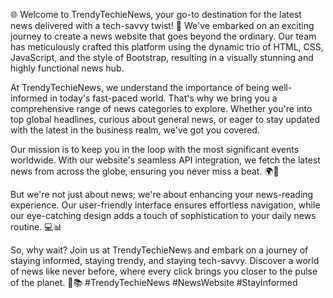 🌐 Welcome to TrendyTechieNews, your go-to destination for the latest news delivered with a tech-savvy twist! 🚀 We've embarked on an exciting journey to create a news website that goes beyond the ordinary. Our team has meticulously crafted this platform using the dynamic trio of HTML, CSS, JavaScript, and the style of Bootstrap, resulting in a visually stunning and highly functional news hub.

At TrendyTechieNews, we understand the importance of being well-informed in today's fast-paced world. That's why we bring you a comprehensive range of news categories to explore. Whether you're into top global headlines, curious about general news, or eager to stay updated with the latest in the business realm, we've got you covered.

Our mission is to keep you in the loop with the most significant events worldwide. With our website's seamless API integration, we fetch the latest news from across the globe, ensuring you never miss a beat. 🌍📰

But we're not just about news; we're about enhancing your news-reading experience. Our user-friendly interface ensures effortless navigation, while our eye-catching design adds a touch of sophistication to your daily news routine. 💻📊

So, why wait? Join us at TrendyTechieNews and embark on a journey of staying informed, staying trendy, and staying tech-savvy. Discover a world of news like never before, where every click brings you closer to the pulse of the planet. 🌟📚 #TrendyTechieNews #NewsWebsite #StayInformed
